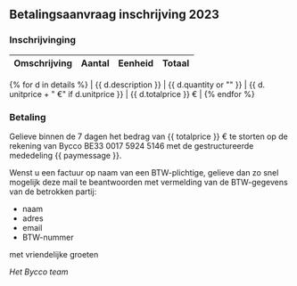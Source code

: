 ## Betalingsaanvraag inschrijving 2023


### Inschrijvinging

| Omschrijving | Aantal | Eenheid | Totaal |
|:-------------|:------:|--------:|--------:|
{% for d in details %}
| {{ d.description }} | {{ d.quantity or "" }} | {{ d. unitprice + " €" if d.unitprice }} | {{ d.totalprice }} € |
{% endfor %}

### Betaling

Gelieve binnen de 7 dagen het bedrag van {{ totalprice }} € te storten op de rekening van Bycco
BE33 0017 5924 5146  met de gestructureerde mededeling {{ paymessage }}.

Wenst u een factuur op naam van een BTW-plichtige, gelieve dan zo snel mogelijk deze mail te beantwoorden met vermelding van de BTW-gegevens van de betrokken partij:

 - naam
 - adres
 - email
 - BTW-nummer

met vriendelijke groeten

_Het Bycco team_
